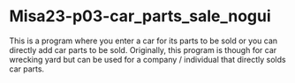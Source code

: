 # Misa23-p03-car_parts_sale_nogui
This is a program where you enter a car for its parts to be sold or you can directly add car parts to be sold.
Originally, this program is though for car wrecking yard but can be used for a company / individual that directly solds car parts.
